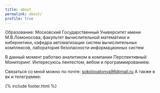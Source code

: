 ```yaml
---
title: about
permalink: about/
profile: true
---
```


Образование: Московский Государственный Университет имени М.В.Ломоносова, факультет вычислительной математики и кибернетики, кафедра автоматизации систем вычислительных комплексов, лаборатория безопасности информационных систем

В данный момент работаю аналитиком в компании Перспективный Мониторинг. Интересуюсь пентестом, вебом и программированием.

Связаться со мной можно по почте: sokolovatonya96@mail.ru
А также в вк и телеграмме: 

{% include footer.html %}
